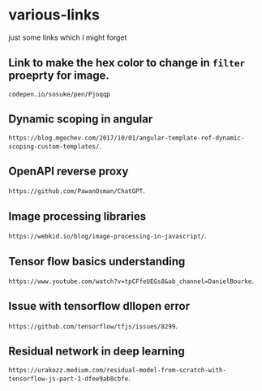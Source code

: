 # various-links
just some links which I might forget

## Link to make the hex color to change in `filter` proeprty for image.
`codepen.io/sosuke/pen/Pjoqqp`

## Dynamic scoping in angular 
`https://blog.mgechev.com/2017/10/01/angular-template-ref-dynamic-scoping-custom-templates/`.

## OpenAPI reverse proxy
`https://github.com/PawanOsman/ChatGPT`.

## Image processing libraries
`https://webkid.io/blog/image-processing-in-javascript/`.

## Tensor flow basics understanding
`https://www.youtube.com/watch?v=tpCFfeUEGs8&ab_channel=DanielBourke`.

## Issue with tensorflow **dllopen** error
`https://github.com/tensorflow/tfjs/issues/8299`.

## Residual network in deep learning
`https://urakozz.medium.com/residual-model-from-scratch-with-tensorflow-js-part-1-dfee9ab8cbfe`.
